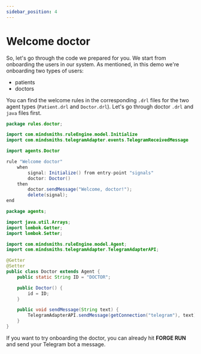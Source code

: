 ```yaml
---
sidebar_position: 4
---
```


# Welcome doctor

So, let's go through the code we prepared for you. We start from onboarding the users in our system. 
As mentioned, in this demo we're onboarding two types of users: 
- patients 
- doctors

You can find the welcome rules in the corresponding `.drl` files for the two agent types (`Patient.drl` and `Doctor.drl`). 
Let's go through doctor `.drl` and `java` files first.

```java title="rules/doctor/Doctor.drl"
package rules.doctor;

import com.mindsmiths.ruleEngine.model.Initialize
import com.mindsmiths.telegramAdapter.events.TelegramReceivedMessage

import agents.Doctor

rule "Welcome doctor"
    when
        signal: Initialize() from entry-point "signals"
        doctor: Doctor()
    then
        doctor.sendMessage("Welcome, doctor!");
        delete(signal);
end
```

```java title="java/agents/Doctor.java"
package agents;

import java.util.Arrays;
import lombok.Getter;
import lombok.Setter;

import com.mindsmiths.ruleEngine.model.Agent;
import com.mindsmiths.telegramAdapter.TelegramAdapterAPI;

@Getter
@Setter
public class Doctor extends Agent {
    public static String ID = "DOCTOR";

    public Doctor() {
        id = ID;
    }

    public void sendMessage(String text) {
        TelegramAdapterAPI.sendMessage(getConnection("telegram"), text);
    }
}
```

If you want to try onboarding the doctor, you can already hit **FORGE RUN** and send your Telegram bot a message.

